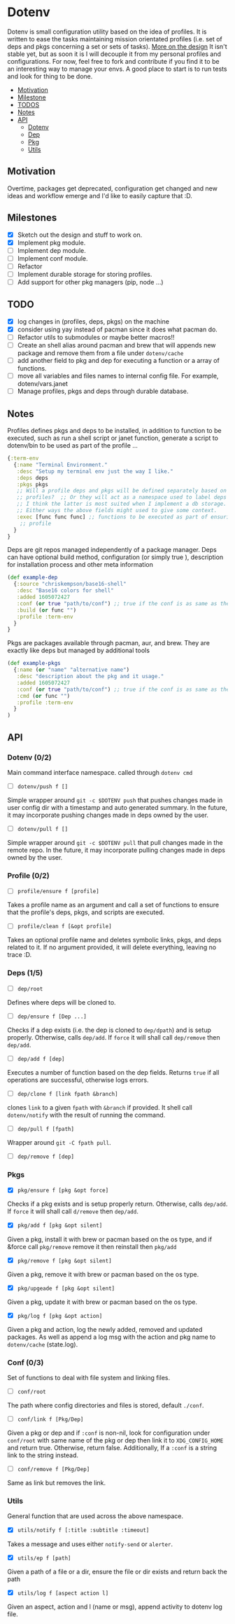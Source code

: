 # Dotenv

Dotenv is small configuration utility based on the idea of profiles. It is
written to ease the tasks maintaining mission orientated profiles (i.e. set of
deps and pkgs concerning a set or sets of tasks).  [More on the design](#notes)
It isn't stable yet, but as soon it is I will decouple it from my personal
profiles and configurations. For now, feel free to fork and contribute if you
find it to be an interesting way to manage your envs. A good place to start is
to run tests and look for thing to be done.

- [Motivation](#motivation)
- [Milestone](#milestone)
- [TODOS](#todo)
- [Notes](#notes)
- [API](#api)
  - [Dotenv](#dotenv)
  - [Dep](#dep)
  - [Pkg](#pkg)
  - [Utils](#utils)

## Motivation 

Overtime, packages get deprecated, configuration get changed and new ideas and
workflow emerge and I'd like to easily capture that :D.

## Milestones

- [X] Sketch out the design and stuff to work on.
- [X] Implement pkg module.
- [ ] Implement dep module.
- [ ] Implement conf module.
- [ ] Refactor
- [ ] Implement durable storage for storing profiles.
- [ ] Add support for other pkg managers (pip, node ...)

## TODO

- [X] log changes in (profiles, deps, pkgs) on the machine
- [X] consider using yay instead of pacman since it does what pacman do.
- [ ] Refactor utils to submodules or maybe better macros!!
- [ ] Create an shell alias around pacman and brew that will appends new
  package and remove them from a file under `dotenv/cache`
- [ ] add another field to pkg and dep for executing a function or a array of
  functions.
- [ ] move all variables and files names to internal config file. For example,
  dotenv/vars.janet
- [ ] Manage profiles, pkgs and deps through durable database.

## Notes

Profiles defines pkgs and deps to be installed, in addition to function to be
executed, such as run a shell script or janet function, generate a script to
dotenv/bin to be used as part of the profile ...

```clj
{:term-env 
  {:name "Terminal Environment."
   :desc "Setup my terminal env just the way I like."
   :deps deps
   :pkgs pkgs
   ;; Will a profile deps and pkgs will be defined separately based on 
   ;; profiles?  ;; Or they will act as a namespace used to label deps and pkgs? 
   ;; I think the latter is most suited when I implement a db storage.
   ;; Either ways the above fields might used to give some context.
   :exec [func func func] ;; functions to be executed as part of ensuring the
    ;; profile
  }
}
```

Deps are git repos managed independently of a package manager. 
Deps can have optional build method, configuration (or simply true ),
description for installation process and other meta information

```clj
(def example-dep
  {:source "chriskempson/base16-shell"
   :desc "Base16 colors for shell"
   :added 1605072427
   :conf (or true "path/to/conf") ;; true if the conf is as same as the dep name.
   :build (or func "")
   :profile :term-env
  }
}
```


Pkgs are packages available through pacman, aur, and brew. They are exactly
like deps but managed by additional tools

```clj
(def example-pkgs
  {:name (or "name" "alternative name")
   :desc "description about the pkg and it usage."
   :added 1605072427
   :conf (or true "path/to/conf") ;; true if the conf is as same as the dep name.
   :cmd (or func "")
   :profile :term-env
  }
)
```

## API

### Dotenv (0/2)

Main command interface namespace. called through `dotenv cmd`

- [ ] `dotenv/push f []`

Simple wrapper around `git -c $DOTENV push` that pushes changes made in user
config dir with a timestamp and auto generated summary. In the future, it may
incorporate pushing changes made in deps owned by the user. 

- [ ] `dotenv/pull f []`

Simple wrapper around `git -c $DOTENV pull` that pull changes made in the
remote repo. In the future, it may incorporate pulling changes made in deps
owned by the user. 

### Profile (0/2)

- [ ] `profile/ensure f [profile]` 

Takes a profile name as an argument and call a set of functions to ensure that
the profile's deps, pkgs, and scripts are executed.


- [ ] `profile/clean f [&opt profile]`

Takes an optional profile name and deletes symbolic links, pkgs, and deps
related to it. If no argument provided, it will delete everything, leaving no
trace :D.

### Deps (1/5)

- [ ] `dep/root`

Defines where deps will be cloned to.

- [ ] `dep/ensure f [Dep ...]` 

Checks if a dep exists (i.e. the dep is cloned to `dep/dpath`) and is setup
properly. Otherwise, calls `dep/add`. If `force` it will shall call
`dep/remove` then `dep/add`.

- [ ] `dep/add f [dep]` 

Executes a number of function based on the dep fields. Returns `true` if all
operations are successful, otherwise logs errors.

- [ ] `dep/clone f [link fpath &branch]` 

clones `link` to a given `fpath` with `&branch` if provided. It shell call
`dotenv/notify` with the result of running the command.

- [ ] `dep/pull f [fpath]` 

Wrapper around `git -C fpath pull`.

- [ ] `dep/remove f [dep]` 

### Pkgs
- [X] `pkg/ensure f [pkg &opt force]` 

Checks if a pkg exists and is setup properly return. Otherwise, calls
`dep/add`. If `force` it will shall call `d/remove` then `dep/add`.

- [X] `pkg/add f [pkg &opt silent]` 

Given a pkg, install it with brew or pacman based on the os type, and if &force
call `pkg/remove` remove it then reinstall then `pkg/add` 

- [X] `pkg/remove f [pkg &opt silent]` 

Given a pkg, remove it with brew or pacman based on the os type.

- [X] `pkg/upgeade f [pkg &opt silent]` 

Given a pkg, update it with brew or pacman based on the os type.

- [X] `pkg/log f [pkg &opt action]` 

Given a pkg and action, log the newly added, removed and updated packages. As
well as append a log msg with the action and pkg name to `dotenv/cache`
(state.log).

### Conf (0/3)

Set of functions to deal with file system and linking files.

- [ ] `conf/root`

The path where config directories and files is stored, default `./conf`. 

- [ ] `conf/link f [Pkg/Dep]`

Given a pkg or dep and if `:conf` is non-nil, look for configuration under
`conf/root` with same name of the pkg or dep then link it to `XDG_CONFIG_HOME`
and return true. Otherwise, return false.  Additionally,  If a `:conf` is a
string link to the string instead.

- [ ] `conf/remove f [Pkg/Dep]`

Same as link but removes the link.

### Utils

General function that are used across the above namespace.

- [X] `utils/notify f [:title :subtitle :timeout]`

Takes a message and uses either `notify-send` or `alerter`.

- [X] `utils/ep f [path]`

Given a path of a file or a dir, ensure the file or dir exists and return back
the path

- [X] `utils/log f [aspect action l]` 

Given an aspect, action and l (name or msg), append activity to dotenv log
file.
